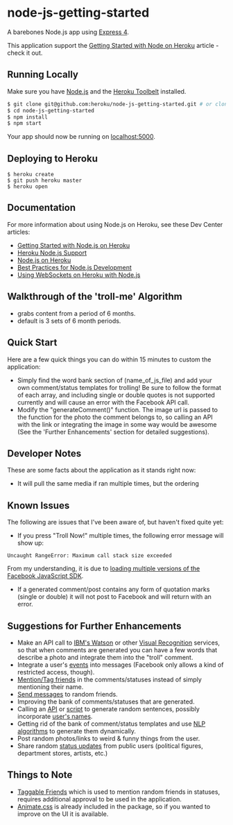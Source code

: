 # node-js-getting-started

A barebones Node.js app using [Express 4](http://expressjs.com/).

This application support the [Getting Started with Node on Heroku](https://devcenter.heroku.com/articles/getting-started-with-nodejs) article - check it out.

## Running Locally

Make sure you have [Node.js](http://nodejs.org/) and the [Heroku Toolbelt](https://toolbelt.heroku.com/) installed.

```sh
$ git clone git@github.com:heroku/node-js-getting-started.git # or clone your own fork
$ cd node-js-getting-started
$ npm install
$ npm start
```

Your app should now be running on [localhost:5000](http://localhost:5000/).

## Deploying to Heroku

```
$ heroku create
$ git push heroku master
$ heroku open
```

## Documentation

For more information about using Node.js on Heroku, see these Dev Center articles:

- [Getting Started with Node.js on Heroku](https://devcenter.heroku.com/articles/getting-started-with-nodejs)
- [Heroku Node.js Support](https://devcenter.heroku.com/articles/nodejs-support)
- [Node.js on Heroku](https://devcenter.heroku.com/categories/nodejs)
- [Best Practices for Node.js Development](https://devcenter.heroku.com/articles/node-best-practices)
- [Using WebSockets on Heroku with Node.js](https://devcenter.heroku.com/articles/node-websockets)

## Walkthrough of the 'troll-me' Algorithm

- grabs content from a period of 6 months.
- default is 3 sets of 6 month periods.

## Quick Start

Here are a few quick things you can do within 15 minutes to custom the application:

- Simply find the word bank section of (name_of_js_file) and add your own comment/status templates for trolling! Be sure to follow the format of each array, and including single or double quotes is not supported currently and will cause an error with the Facebook API call.
- Modify the "generateComment()" function. The image url is passed to the function for the photo the comment belongs to, so calling an API with the link or integrating the image in some way would be awesome (See the 'Further Enhancements' section for detailed suggestions).

## Developer Notes

These are some facts about the application as it stands right now:

- It will pull the same media if ran multiple times, but the ordering 

## Known Issues

The following are issues that I've been aware of, but haven't fixed quite yet:

- If you press "Troll Now!" multiple times, the following error message will show up:
```
Uncaught RangeError: Maximum call stack size exceeded
```
From my understanding, it is due to [loading multiple versions of the Facebook JavaScript SDK](http://neverblog.net/facebook-javascript-sdk-uncaught-rangeerror-maximum-call-stack-size-exceeded-error/).

- If a generated comment/post contains any form of quotation marks (single or double) it will not post to Facebook and will return with an error.

## Suggestions for Further Enhancements

- Make an API call to [IBM's Watson](http://www.ibm.com/smarterplanet/us/en/ibmwatson/developercloud/services-catalog.html) or other [Visual Recognition](http://blog.mashape.com/list-of-14-image-recognition-apis/) services, so that when comments are generated you can have a few words that describe a photo and integrate them into the "troll" comment.
- Integrate a user's [events](https://developers.facebook.com/docs/graph-api/reference/v2.2/event) into messages (Facebook only allows a kind of restricted access, though).
- [Mention/Tag friends](https://developers.facebook.com/docs/opengraph/using-actions/v2.2#mentions) in the comments/statuses instead of simply mentioning their name.
- [Send messages](https://developers.facebook.com/docs/sharing/reference/send-dialog) to random friends.
- Improving the bank of comments/statuses that are generated.
- Calling an [API](http://iheartquotes.com/api) or [script](http://www.htmlgoodies.com/JSBook/sentence.html) to generate random sentences, possibly incorporate [user's names](http://www.icndb.com/api/).
- Getting rid of the bank of comment/status templates and use [NLP algorithms](http://blog.mashape.com/list-of-25-natural-language-processing-apis/) to generate them dynamically.
- Post random photos/links to weird & funny things from the user.
- Share random [status updates](https://developers.facebook.com/docs/graph-api/reference/v2.2/status) from public users (political figures, department stores, artists, etc.)

## Things to Note

- [Taggable Friends](https://developers.facebook.com/docs/graph-api/reference/v2.2/user/taggable_friends) which is used to mention random friends in statuses, requires additional approval to be used in the application.
- [Animate.css](http://daneden.github.io/animate.css/) is already included in the package, so if you wanted to improve on the UI it is available.
